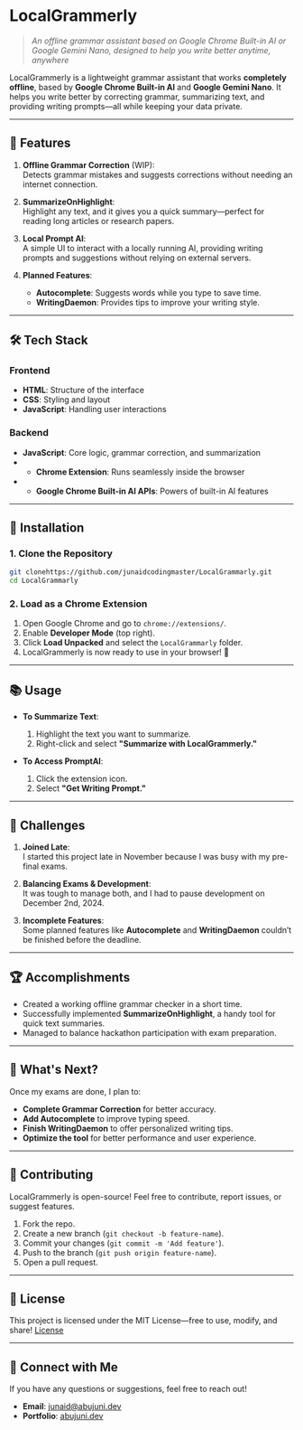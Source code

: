 # **LocalGrammerly**

> _An offline grammar assistant based on Google Chrome Built-in AI or Google Gemini Nano, designed to help you write better anytime, anywhere_

LocalGrammerly is a lightweight grammar assistant that works **completely offline**, based by **Google Chrome Built-in AI** and **Google Gemini Nano**. It helps you write better by correcting grammar, summarizing text, and providing writing prompts—all while keeping your data private.

---

## 🚀 **Features**

1. **Offline Grammar Correction** (WIP):  
   Detects grammar mistakes and suggests corrections without needing an internet connection.

2. **SummarizeOnHighlight**:  
   Highlight any text, and it gives you a quick summary—perfect for reading long articles or research papers.

3. **Local Prompt AI**:  
   A simple UI to interact with a locally running AI, providing writing prompts and suggestions without relying on external servers.

4. **Planned Features**:
   - **Autocomplete**: Suggests words while you type to save time.
   - **WritingDaemon**: Provides tips to improve your writing style.

---

## 🛠️ **Tech Stack**

### **Frontend**

- **HTML**: Structure of the interface
- **CSS**: Styling and layout
- **JavaScript**: Handling user interactions

### **Backend**

- **JavaScript**: Core logic, grammar correction, and summarization
- - **Chrome Extension**: Runs seamlessly inside the browser
- - **Google Chrome Built-in AI APIs**: Powers of built-in AI features

---

## 🚀 **Installation**

### 1. Clone the Repository

```bash
git clonehttps://github.com/junaidcodingmaster/LocalGrammarly.git
cd LocalGrammarly
```

### 2. Load as a Chrome Extension

1. Open Google Chrome and go to `chrome://extensions/`.
2. Enable **Developer Mode** (top right).
3. Click **Load Unpacked** and select the `LocalGrammarly` folder.
4. LocalGrammerly is now ready to use in your browser! 🎉

---

## 📚 **Usage**

- **To Summarize Text**:

  1. Highlight the text you want to summarize.
  2. Right-click and select **"Summarize with LocalGrammerly."**

- **To Access PromptAI**:
  1. Click the extension icon.
  2. Select **"Get Writing Prompt."**

---

## 🌟 **Challenges**

1. **Joined Late**:  
   I started this project late in November because I was busy with my pre-final exams.

2. **Balancing Exams & Development**:  
   It was tough to manage both, and I had to pause development on December 2nd, 2024.

3. **Incomplete Features**:  
   Some planned features like **Autocomplete** and **WritingDaemon** couldn’t be finished before the deadline.

---

## 🏆 **Accomplishments**

- Created a working offline grammar checker in a short time.
- Successfully implemented **SummarizeOnHighlight**, a handy tool for quick text summaries.
- Managed to balance hackathon participation with exam preparation.

---

## 🔮 **What's Next?**

Once my exams are done, I plan to:

- **Complete Grammar Correction** for better accuracy.
- **Add Autocomplete** to improve typing speed.
- **Finish WritingDaemon** to offer personalized writing tips.
- **Optimize the tool** for better performance and user experience.

---

## 🤝 **Contributing**

LocalGrammerly is open-source! Feel free to contribute, report issues, or suggest features.

1. Fork the repo.
2. Create a new branch (`git checkout -b feature-name`).
3. Commit your changes (`git commit -m 'Add feature'`).
4. Push to the branch (`git push origin feature-name`).
5. Open a pull request.

---

## 📄 **License**

This project is licensed under the MIT License—free to use, modify, and share!
[License](./license)

---

## 💬 **Connect with Me**

If you have any questions or suggestions, feel free to reach out!

- **Email**: junaid@abujuni.dev
- **Portfolio**: [abujuni.dev](https://www.abujuni.dev)
